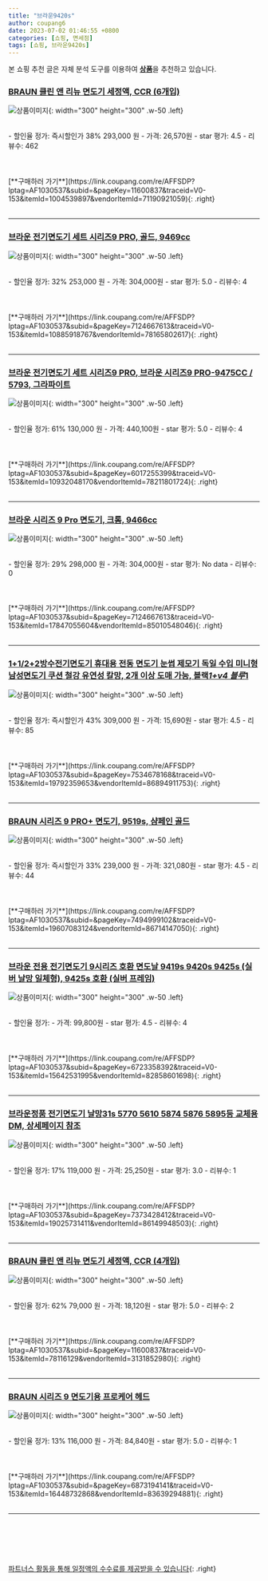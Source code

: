 ```yaml
---
title: "브라운9420s"
author: coupang6
date: 2023-07-02 01:46:55 +0800
categories: [쇼핑, 면세점]
tags: [쇼핑, 브라운9420s]
---
```


본 쇼핑 추천 글은 자체 분석 도구를 이용하여 [**상품**](https://link.coupang.com/a/bao1ui)을 추천하고 있습니다.

### [BRAUN 클린 앤 리뉴 면도기 세정액, CCR (6개입)](https://link.coupang.com/re/AFFSDP?lptag=AF1030537&subid=&pageKey=11600837&traceid=V0-153&itemId=1004539897&vendorItemId=71190921059)

![상품이미지](https://thumbnail6.coupangcdn.com/thumbnails/remote/230x230ex/image/retail/images/2020/07/06/10/7/ce901d1b-9889-49b4-96ee-3bce8a75bcbe.jpg){: width="300" height="300" .w-50 .left}


<br>
- 할인율 정가: 즉시할인가 38%  293,000   원
- 가격: 26,570원
- star 평가: 4.5
- 리뷰수: 462
<br>
<br>
<br>
<br>
[**구매하러 가기**](https://link.coupang.com/re/AFFSDP?lptag=AF1030537&subid=&pageKey=11600837&traceid=V0-153&itemId=1004539897&vendorItemId=71190921059){: .right}
<br>
<br>

---

### [브라운 전기면도기 세트 시리즈9 PRO, 골드, 9469cc](https://link.coupang.com/re/AFFSDP?lptag=AF1030537&subid=&pageKey=7124667613&traceid=V0-153&itemId=10885918767&vendorItemId=78165802617)

![상품이미지](https://thumbnail9.coupangcdn.com/thumbnails/remote/230x230ex/image/retail/images/8997987156170087-734ba4e1-cad0-4fa2-9a75-48cf6af37618.jpg){: width="300" height="300" .w-50 .left}


<br>
- 할인율 정가: 32%  253,000   원
- 가격: 304,000원
- star 평가: 5.0
- 리뷰수: 4
<br>
<br>
<br>
<br>
[**구매하러 가기**](https://link.coupang.com/re/AFFSDP?lptag=AF1030537&subid=&pageKey=7124667613&traceid=V0-153&itemId=10885918767&vendorItemId=78165802617){: .right}
<br>
<br>

---

### [브라운 전기면도기 세트 시리즈9 PRO, 브라운 시리즈9 PRO-9475CC / 5793, 그라파이트](https://link.coupang.com/re/AFFSDP?lptag=AF1030537&subid=&pageKey=6017255399&traceid=V0-153&itemId=10932048170&vendorItemId=78211801724)

![상품이미지](https://thumbnail9.coupangcdn.com/thumbnails/remote/230x230ex/image/retail/images/1946720560396348-662468aa-b156-4468-9af7-48a500aeabf8.jpg){: width="300" height="300" .w-50 .left}


<br>
- 할인율 정가: 61%  130,000   원
- 가격: 440,100원
- star 평가: 5.0
- 리뷰수: 4
<br>
<br>
<br>
<br>
[**구매하러 가기**](https://link.coupang.com/re/AFFSDP?lptag=AF1030537&subid=&pageKey=6017255399&traceid=V0-153&itemId=10932048170&vendorItemId=78211801724){: .right}
<br>
<br>

---

### [브라운 시리즈 9 Pro 면도기, 크롬, 9466cc](https://link.coupang.com/re/AFFSDP?lptag=AF1030537&subid=&pageKey=7124667613&traceid=V0-153&itemId=17847055604&vendorItemId=85010548046)

![상품이미지](https://thumbnail10.coupangcdn.com/thumbnails/remote/230x230ex/image/rs_quotation_api/k2cwbkig/f694bd8b7ec0454f8eefec05d5ae1aa3.jpg){: width="300" height="300" .w-50 .left}


<br>
- 할인율 정가: 29%  298,000   원
- 가격: 304,000원
- star 평가: No data
- 리뷰수: 0
<br>
<br>
<br>
<br>
[**구매하러 가기**](https://link.coupang.com/re/AFFSDP?lptag=AF1030537&subid=&pageKey=7124667613&traceid=V0-153&itemId=17847055604&vendorItemId=85010548046){: .right}
<br>
<br>

---

### [1+1/2+2방수전기면도기 휴대용 전동 면도기 눈썹 제모기 독일 수입 미니형 남성면도기 쿠션 철강 유연성 칼망, 2개 이상 도매 가능, 블랙*1+v4 블루*1](https://link.coupang.com/re/AFFSDP?lptag=AF1030537&subid=&pageKey=7534678168&traceid=V0-153&itemId=19792359653&vendorItemId=86894911753)

![상품이미지](https://thumbnail9.coupangcdn.com/thumbnails/remote/230x230ex/image/vendor_inventory/cf0e/f6d7e433b60af99e2977469cb84c32ae9e64afdcf5c6745a3cfa63a12408.png){: width="300" height="300" .w-50 .left}


<br>
- 할인율 정가: 즉시할인가 43%  309,000   원
- 가격: 15,690원
- star 평가: 4.5
- 리뷰수: 85
<br>
<br>
<br>
<br>
[**구매하러 가기**](https://link.coupang.com/re/AFFSDP?lptag=AF1030537&subid=&pageKey=7534678168&traceid=V0-153&itemId=19792359653&vendorItemId=86894911753){: .right}
<br>
<br>

---

### [BRAUN 시리즈 9 PRO+ 면도기, 9519s, 샴페인 골드](https://link.coupang.com/re/AFFSDP?lptag=AF1030537&subid=&pageKey=7494999102&traceid=V0-153&itemId=19607083124&vendorItemId=86714147050)

![상품이미지](https://thumbnail8.coupangcdn.com/thumbnails/remote/230x230ex/image/retail/images/2023/07/28/11/9/051cd55d-e127-4e30-9d76-34e675843d86.png){: width="300" height="300" .w-50 .left}


<br>
- 할인율 정가: 즉시할인가 33%  239,000   원
- 가격: 321,080원
- star 평가: 4.5
- 리뷰수: 44
<br>
<br>
<br>
<br>
[**구매하러 가기**](https://link.coupang.com/re/AFFSDP?lptag=AF1030537&subid=&pageKey=7494999102&traceid=V0-153&itemId=19607083124&vendorItemId=86714147050){: .right}
<br>
<br>

---

### [브라운 전용 전기면도기 9시리즈 호환 면도날 9419s 9420s 9425s (실버 날망 일체형), 9425s 호환 (실버 프레임)](https://link.coupang.com/re/AFFSDP?lptag=AF1030537&subid=&pageKey=6723358392&traceid=V0-153&itemId=15642531995&vendorItemId=82858601698)

![상품이미지](https://thumbnail10.coupangcdn.com/thumbnails/remote/230x230ex/image/vendor_inventory/ccf2/307742834f2a0192f2e1c72d6b7ad21ddb1d0e7580196ec4428e8e51cb39.png){: width="300" height="300" .w-50 .left}


<br>
- 할인율 정가: 
- 가격: 99,800원
- star 평가: 4.5
- 리뷰수: 4
<br>
<br>
<br>
<br>
[**구매하러 가기**](https://link.coupang.com/re/AFFSDP?lptag=AF1030537&subid=&pageKey=6723358392&traceid=V0-153&itemId=15642531995&vendorItemId=82858601698){: .right}
<br>
<br>

---

### [브라운정품 전기면도기 날망31s 5770 5610 5874 5876 5895등 교체용 DM, 상세페이지 참조](https://link.coupang.com/re/AFFSDP?lptag=AF1030537&subid=&pageKey=7373428412&traceid=V0-153&itemId=19025731411&vendorItemId=86149948503)

![상품이미지](https://thumbnail8.coupangcdn.com/thumbnails/remote/230x230ex/image/vendor_inventory/3192/0b47faccd09788cba314d495fea8d85c99bf29457e182bea09a414800373.jpg){: width="300" height="300" .w-50 .left}


<br>
- 할인율 정가: 17%  119,000   원
- 가격: 25,250원
- star 평가: 3.0
- 리뷰수: 1
<br>
<br>
<br>
<br>
[**구매하러 가기**](https://link.coupang.com/re/AFFSDP?lptag=AF1030537&subid=&pageKey=7373428412&traceid=V0-153&itemId=19025731411&vendorItemId=86149948503){: .right}
<br>
<br>

---

### [BRAUN 클린 앤 리뉴 면도기 세정액, CCR (4개입)](https://link.coupang.com/re/AFFSDP?lptag=AF1030537&subid=&pageKey=11600837&traceid=V0-153&itemId=78116129&vendorItemId=3131852980)

![상품이미지](https://thumbnail7.coupangcdn.com/thumbnails/remote/230x230ex/image/retail/images/3044652284964903-7c13cbae-2568-426b-b6a5-30b4f95efbac.jpg){: width="300" height="300" .w-50 .left}


<br>
- 할인율 정가: 62%  79,000   원
- 가격: 18,120원
- star 평가: 5.0
- 리뷰수: 2
<br>
<br>
<br>
<br>
[**구매하러 가기**](https://link.coupang.com/re/AFFSDP?lptag=AF1030537&subid=&pageKey=11600837&traceid=V0-153&itemId=78116129&vendorItemId=3131852980){: .right}
<br>
<br>

---

### [BRAUN 시리즈 9 면도기용 프로케어 헤드](https://link.coupang.com/re/AFFSDP?lptag=AF1030537&subid=&pageKey=6873194141&traceid=V0-153&itemId=16448732868&vendorItemId=83639294881)

![상품이미지](https://thumbnail9.coupangcdn.com/thumbnails/remote/230x230ex/image/retail/images/2022/10/27/18/2/085da1f6-2e02-4c2c-8d98-b8fa9e12db32.jpg){: width="300" height="300" .w-50 .left}


<br>
- 할인율 정가: 13%  116,000   원
- 가격: 84,840원
- star 평가: 5.0
- 리뷰수: 1
<br>
<br>
<br>
<br>
[**구매하러 가기**](https://link.coupang.com/re/AFFSDP?lptag=AF1030537&subid=&pageKey=6873194141&traceid=V0-153&itemId=16448732868&vendorItemId=83639294881){: .right}
<br>
<br>

---
<br><br><br><br><br> [파트너스 활동을 통해 일정액의 수수료를 제공받을 수 있습니다](https://link.coupang.com/a/bao1ui){: .right}